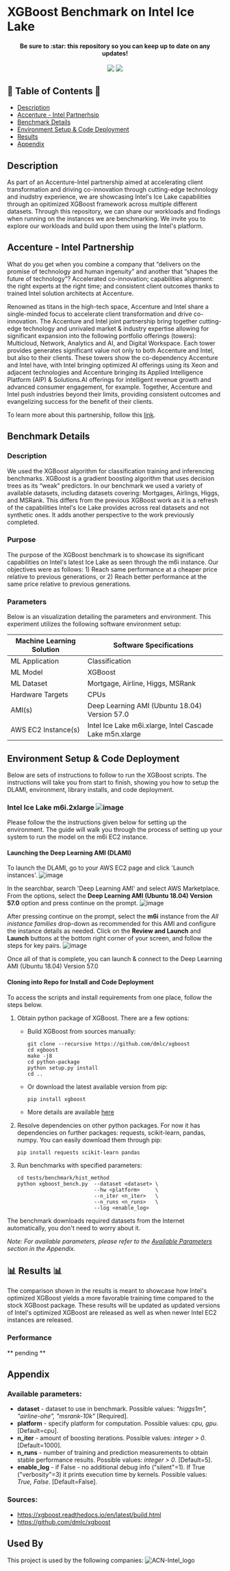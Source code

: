 # XGBoost Benchmark on Intel Ice Lake

<h4 align="center">Be sure to :star: this repository so you can keep up to date on any updates!</h4>
<p align="center">
 <img src ='https://forthebadge.com/images/badges/made-with-python.svg'>
 <img src ='https://forthebadge.com/images/badges/open-source.svg'>
</p>



## 📑 Table of Contents 📑
 - [Description](https://github.com/Accenture-Intel/xgboost_refresh/blob/main/README.md#description)
 - [Accenture - Intel Partnerhsip](https://github.com/Accenture-Intel/xgboost_refresh/blob/main/README.md#accenture---intel-partnership)
 - [Benchmark Details](https://github.com/Accenture-Intel/xgboost_refresh/blob/main/README.md#benchmark-details)
 - [Environment Setup & Code Deployment](https://github.com/Accenture-Intel/xgboost_refresh/blob/main/README.md#environment-setup--code-deployment)
 - [Results](https://github.com/Accenture-Intel/xgboost_refresh/blob/main/README.md#results)
 - [Appendix](https://github.com/Accenture-Intel/xgboost_refresh/blob/main/README.md#appendix)

## Description
As part of an Accenture-Intel partnership aimed at accelerating client transformation and driving co-innovation through cutting-edge technology and inudstry experience, we are showcasing Intel's Ice Lake capabilities through an opitimized XGBoost framework across multiple different datasets. Through this repository, we can share our workloads and findings when running on the instances we are benchmarking. We invite you to explore our workloads and build upon them using the Intel's platform.

## Accenture - Intel Partnership
What do you get when you combine a company that “delivers on the promise of technology and human ingenuity” and another that “shapes the future of technology”?
Accelerated co-innovation; capabilities alignment: the right experts at the right time; and consistent client outcomes thanks to trained Intel solution architects at Accenture. 

Renowned as titans in the high-tech space, Accenture and Intel share a single-minded focus to accelerate client transformation and drive co-innovation. The Accenture and Intel joint partnership bring together cutting-edge technology and unrivaled market & industry expertise allowing for significant expansion into the following portfolio offerings (towers): Multicloud, Network, Analytics and AI, and Digital Workspace. Each tower provides generates significant value not only to both Accenture and Intel, but also to their clients. These towers show the co-dependency Accenture and Intel have, with Intel bringing optimized AI offerings using its Xeon and adjacent technologies and Accenture bringing its Applied Intelligence Platform (AIP) & Solutions.AI offerings for intelligent revenue growth and advanced consumer engagement, for example. Together, Accenture and Intel push industries beyond their limits, providing consistent outcomes and evangelizing success for the benefit of their clients.

To learn more about this partnership, follow this <a href="https://www.accenture.com/us-en/services/high-tech/alliance-intel/" target="_blank">link</a>.

## Benchmark Details
### Description
We used the XGBoost algorithm for classification training and inferencing benchmarks. XGBoost is a gradient boosting algorithm that uses decision trees as its “weak” predictors. In our benchmark we used a variety of available datasets, including datasets covering: Mortgages, Airlings, Higgs, and MSRank. This differs from the previous XGBoost work as it is a refresh of the capabilities Intel's Ice Lake provides across real datasets and not synthetic ones. It adds another perspective to the work previously completed.

### Purpose
The purpose of the XGBoost benchmark is to showcase its significant capabilities on Intel's latest Ice Lake as seen through the m6i instance. Our objectives were as follows: 1) Reach same performance at a cheaper price relative to previous generations, or 2) Reach better performance at the same price relative to previous generations.

### Parameters
Below is an visualization detailing the parameters and environment. This experiment utilizes the following software environment setup:
<div align="center">
 
| Machine Learning Solution | Software Specifications                                   |
| ------------------------- | ----------------------------------------------------------|
| ML Application            | Classification                                            |
| ML Model                  | XGBoost                                                   |
| ML Dataset                | Mortgage, Airline, Higgs, MSRank                          |
| Hardware Targets          | CPUs                                                      |
| AMI(s)                    | Deep Learning AMI (Ubuntu 18.04) Version 57.0             |
| AWS EC2 Instance(s)       | Intel Ice Lake m6i.xlarge, Intel Cascade Lake m5n.xlarge  |

</div>
 
## Environment Setup & Code Deployment
Below are sets of instructions to follow to run the XGBoost scripts. The instructions will take you from start to finish, showing you how to setup the DLAMI, environment, library installs, and code deployment.

### Intel Ice Lake m6i.2xlarge ![image](http://badges.github.io/stability-badges/dist/stable.svg)
Please follow the the instructions given below for setting up the environment. The guide will walk you through the process of setting up your system to run the model on the m6i EC2 instance.
#### Launching the Deep Learning AMI (DLAMI)
To launch the DLAMI, go to your AWS EC2 page and click 'Launch instances'.
![image](https://user-images.githubusercontent.com/91902558/157768843-a3a73db5-9e01-45c2-ac0b-285fa11d6c46.png)

In the searchbar, search 'Deep Learning AMI' and select AWS Marketplace. From the options, select the **Deep Learning AMI (Ubuntu 18.04) Version 57.0** option and press continue on the prompt.
![image](https://user-images.githubusercontent.com/91902558/157768743-dc568c48-5cc6-4951-b81d-ba24d6f6db55.png)

After pressing continue on the prompt, select the **m6i** instance from the _All inistance families_ drop-down as recommended for this AMI and configure the instance details as needed. Click on the **Review and Launch** and **Launch** buttons at the bottom right corner of your screen, and follow the steps for key pairs.
![image](https://user-images.githubusercontent.com/91902558/157769116-01fc2a0a-4846-479f-b65f-2fe75df3468e.png)

Once all of that is complete, you can launch & connect to the Deep Learning AMI (Ubuntu 18.04) Version 57.0

#### Cloning into Repo for Install and Code Deployment
To access the scripts and install requirements from one place, follow the steps below.

1. Obtain python package of XGBoost. There are a few options:
    - Build XGBoost from sources manually:
        ```
        git clone --recursive https://github.com/dmlc/xgboost
        cd xgboost
        make -j8
        cd python-package
        python setup.py install
        cd ..
        ```
    - Or download the latest available version from pip:
        ```
        pip install xgboost
        ```
    - More details are available [here](https://xgboost.readthedocs.io/en/latest/build.html)

2. Resolve dependencies on other python packages. For now it has dependencies on further packages: requests, scikit-learn, pandas, numpy. You can easily download them through pip:
    ```
    pip install requests scikit-learn pandas
    ```
3. Run benchmarks with specified parameters:
    ```
    cd tests/benchmark/hist_method
    python xgboost_bench.py  --dataset <dataset> \
                             --hw <platform>     \
                             --n_iter <n_iter>   \
                             --n_runs <n_runs>   \
                             --log <enable_log>
    ```

The benchmark downloads required datasets from the Internet automatically, you don't need to worry about it.

_Note: For available parameters, please refer to the [Available Parameters](https://github.com/Accenture-Intel/xgboost_refresh/blob/main/README.md#available-parameters) section in the Appendix._

## 📊 Results 📊
The comparison shown in the results is meant to showcase how Intel's optimized XGBoost yields a more favorable training time compared to the stock XGBoost package. These results will be updated as updated versions of Intel's optimized XGBoost are released as well as when newer Intel EC2 instances are released.

### Performance
** pending **


## Appendix
### Available parameters:
* **dataset**    - dataset to use in benchmark. Possible values: *"higgs1m", "airline-ohe", "msrank-10k"* [Required].
* **platform**   - specify platform for computation. Possible values: *cpu, gpu*. [Default=cpu].
* **n_iter**     - amount of boosting iterations. Possible values: *integer > 0*. [Default=1000].
* **n_runs**     - number of training and prediction measurements to obtain stable performance results. Possible values: *integer > 0*. [Default=5].
* **enable_log** - if False - no additional debug info ("silent"=1). If True ("verbosity"=3) it prints execution time by kernels. Possible values: *True, False*. [Default=False].

### Sources:
- https://xgboost.readthedocs.io/en/latest/build.html
- https://github.com/dmlc/xgboost

## Used By

This project is used by the following companies:
![ACN-Intel_logo](https://user-images.githubusercontent.com/91902558/157770015-ea092843-c4ee-4fb4-8207-31c0368d718b.png)



